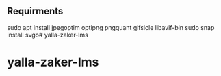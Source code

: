 ## Requirments
sudo apt install jpegoptim optipng pngquant gifsicle libavif-bin
sudo snap install svgo# yalla-zaker-lms
# yalla-zaker-lms
